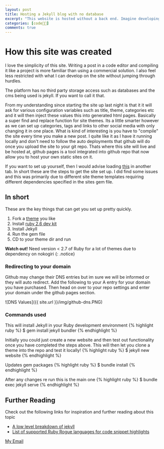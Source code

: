 ```yaml
---
layout: post
title: Hosting a Jekyll blog with no database
excerpt: "This website is hosted without a back end. Imagine developing numerous static HTML pages such as header, content and footer elements and then stitching them together to get the page you see now. A static site generator builds a website once, then delivers the pages as static pages with no server side processing. From a high level, its doing a find and replace on key values.."
categories: [code👨‍💻]
comments: true
---
```


# How this site was created

I love the simplicity of this site. Writing a post in a code editor and compiling it like a project is more familiar than using a commercial solution. I also feel less restricted with what I can develop on the site without jumping through hurdles. 

The platform has no third party storage access such as databases and the cms being used is jekyll. If you want to call it that. 

From my understanding since starting the site up last night is that it it will ask for various configuration variables such as title, theme, categories etc and it will then inject these values this into generated html pages. Basically a super find and replace function for site themes. Its a little smarter however as we can set up categories, tags and links to other social media with only changing it in one place. What is kind of interesting is you have to "compile" the site every time you make a new post. I quite like it as I have it running locally and don't need to follow the auto deployments that github will do once you upload the site to your git repo. Thats where this site will live and be hosted at, github pages is a tool integrated into github repo that now allow you to host your own static sites on it.

If you want to set up yourself, then I would advise loading [this](https://jekyllrb.com/docs/step-by-step/01-setup/) in another tab. In short these are the steps to get the site set up. I did find some issues and this was primarily due to different site theme templates requiring different dependencies specified in the sites gem file. 

## In short
These are the key things that can get you set up pretty quickly.
1. Fork a [theme](https://jekyllthemes.io/free) you like
2. Install [ruby 2.6 dev kit](https://rubyinstaller.org/downloads/) 
3. Install Jekyll 
4. Run the gem file  
5. CD to your theme dir and run 

**Watch out!** 
Need version < 2.7 of Ruby for a lot of themes due to dependency on nokogiri
{: .notice}

### Redirecting to your domain
Github may change their DNS entries but im sure we will be informed or they will auto redirect. Add the following to your A entry for your domain you have purchased. Then head on over to your repo settings and enter your domain under the github pages section.

![DNS Values]({{ site.url }}/img/github-dns.PNG)

### Commands used

This will install Jekyll in your Ruby development environment 
{% highlight ruby %} 
$ gem install jekyll bundler 
{% endhighlight %}

Initially you could just create a new website and then test out functionality once you have completed the steps above. This will then let you clone a theme into the repo and test it locally!
{% highlight ruby %} 
$ jekyll new website
{% endhighlight %}

Updates gem packages
{% highlight ruby %} 
$ bundle install 
{% endhighlight %}

After any changes re run this is the main one
{% highlight ruby %} 
$ bundle exec jekyll serve
{% endhighlight %}

## Further Reading
Check out the following links for inspiration and further reading about this topic
* [A low level breakdown of jekyll](https://programminghistorian.org/en/lessons/building-static-sites-with-jekyll-github-pages)
* [List of supported Ruby Rogue languages for code snippet highlights](https://github.com/rouge-ruby/rouge/wiki/List-of-supported-languages-and-lexers)

<a href="#" id="emailclick" onclick="replace_email()">My Email</a>

<!-- SCRIPTS HERE -->
<script>
var email;

function add_mailto() {
  const elem = document.getElementById("emailclick");
  elem.href = `mailto:${email}`;
}

function replace_email() {
  // spam prevention
  const domain = "cjgstudio.com";
  const name = [16, 28, 1, 1, 26, 22];
  const xor_with = 115;
  let constructed = "";
  name.forEach(function(i) {
    constructed += String.fromCharCode(i ^ xor_with);
  })
  email = `${constructed}@${domain}`;
  const elem = document.getElementById("emailclick");
  elem.text = email;

  window.setTimeout(add_mailto, 100);
}
</script>